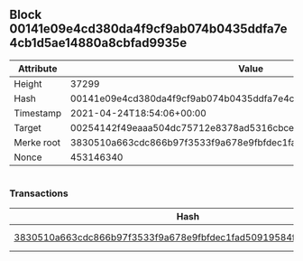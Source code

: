 ## Block 00141e09e4cd380da4f9cf9ab074b0435ddfa7e4cb1d5ae14880a8cbfad9935e

Attribute | Value
--- | ---
Height | 37299
Hash | 00141e09e4cd380da4f9cf9ab074b0435ddfa7e4cb1d5ae14880a8cbfad9935e
Timestamp | 2021-04-24T18:54:06+00:00
Target | 00254142f49eaaa504dc75712e8378ad5316cbcead634704b3734b6271167cc4
Merke root | 3830510a663cdc866b97f3533f9a678e9fbfdec1fad50919584fbde4445ce4ad
Nonce | 453146340

```

```

### Transactions

Hash | Amount
--- | ---
[3830510a663cdc866b97f3533f9a678e9fbfdec1fad50919584fbde4445ce4ad](3830510a663cdc866b97f3533f9a678e9fbfdec1fad50919584fbde4445ce4ad.md) | 10.00000000 SKEPTI 
